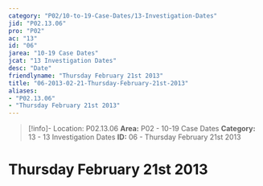 ```yaml
---
category: "P02/10-to-19-Case-Dates/13-Investigation-Dates"
jid: "P02.13.06"
pro: "P02"
ac: "13"
id: "06"
jarea: "10-19 Case Dates"
jcat: "13 Investigation Dates"
desc: "Date"
friendlyname: "Thursday February 21st 2013"
title: "06-2013-02-21-Thursday-February-21st-2013"
aliases: 
- "P02.13.06"
- "Thursday February 21st 2013"
---
```

>[!info]- Location: P02.13.06
>**Area:** P02 - 10-19 Case Dates
>**Category:** 13 - 13 Investigation Dates
>**ID:** 06 - Thursday February 21st 2013

# Thursday February 21st 2013
